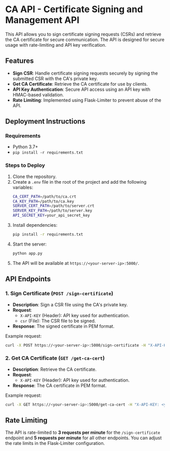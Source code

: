 
# CA API - Certificate Signing and Management API

This API allows you to sign certificate signing requests (CSRs) and retrieve the CA certificate for secure communication. The API is designed for secure usage with rate-limiting and API key verification.

## Features

- **Sign CSR**: Handle certificate signing requests securely by signing the submitted CSR with the CA's private key.
- **Get CA Certificate**: Retrieve the CA certificate for use by clients.
- **API Key Authentication**: Secure API access using an API key with HMAC-based validation.
- **Rate Limiting**: Implemented using Flask-Limiter to prevent abuse of the API.

## Deployment Instructions

### Requirements

- Python 3.7+
- `pip install -r requirements.txt`

### Steps to Deploy

1. Clone the repository.
2. Create a `.env` file in the root of the project and add the following variables:
   ```bash
   CA_CERT_PATH=/path/to/ca.crt
   CA_KEY_PATH=/path/to/ca.key
   SERVER_CERT_PATH=/path/to/server.crt
   SERVER_KEY_PATH=/path/to/server.key
   API_SECRET_KEY=your_api_secret_key
   ```
3. Install dependencies:
   ```bash
   pip install -r requirements.txt
   ```
4. Start the server:
   ```bash
   python app.py
   ```
5. The API will be available at `https://<your-server-ip>:5000/`.

## API Endpoints

### 1. Sign Certificate (`POST /sign-certificate`)

- **Description**: Sign a CSR file using the CA's private key.
- **Request**:
  - `X-API-KEY` (Header): API key used for authentication.
  - `csr` (File): The CSR file to be signed.
- **Response**: The signed certificate in PEM format.

Example request:
```bash
curl -X POST https://<your-server-ip>:5000/sign-certificate -H "X-API-KEY: <your-api-key>" -F "csr=@csr_file.pem"
```

### 2. Get CA Certificate (`GET /get-ca-cert`)

- **Description**: Retrieve the CA certificate.
- **Request**:
  - `X-API-KEY` (Header): API key used for authentication.
- **Response**: The CA certificate in PEM format.

Example request:
```bash
curl -X GET https://<your-server-ip>:5000/get-ca-cert -H "X-API-KEY: <your-api-key>"
```

## Rate Limiting

The API is rate-limited to **3 requests per minute** for the `/sign-certificate` endpoint and **5 requests per minute** for all other endpoints. You can adjust the rate limits in the Flask-Limiter configuration.
